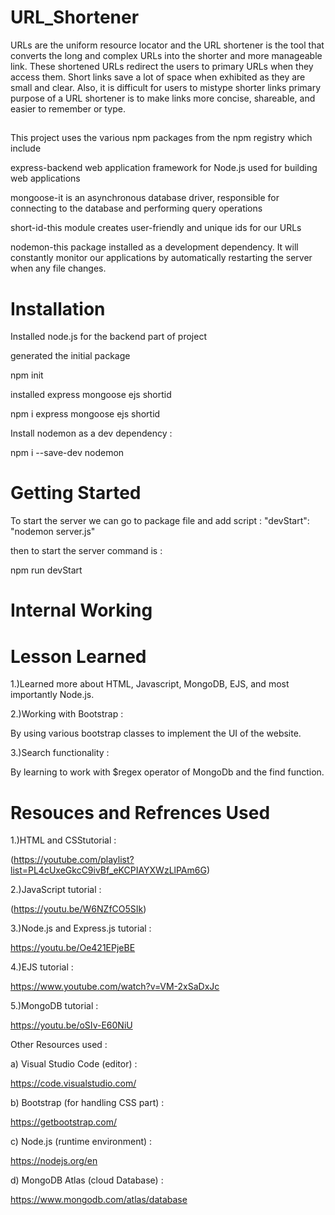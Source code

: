 # URL_Shortener

URLs are the uniform resource locator and the URL shortener is the tool that converts the long and complex URLs into the shorter and more manageable link. These shortened URLs redirect the users to primary URLs when they access them. Short links save a lot of space when exhibited as they are small and clear. Also, it is difficult for users to mistype shorter links primary purpose of a URL shortener is to make links more concise, shareable, and easier to remember or type.
## 

This project uses the various npm packages from the npm registry which include 

express-backend web application framework for Node.js used for building web applications

mongoose-it is an asynchronous database driver, responsible for connecting to the database and performing query operations

short-id-this module creates user-friendly and unique ids for our URLs

nodemon-this package installed as a development dependency. It will constantly monitor our applications by automatically restarting the server when any file changes.

# Installation 

Installed node.js for the backend part of project 

generated the initial package 

npm init

installed express mongoose ejs shortid

npm i express mongoose ejs shortid

Install nodemon as a dev dependency :

npm i --save-dev nodemon

# Getting Started 

To start the server we can go to package file and add script : "devStart": "nodemon server.js"

then to start the server command is :

npm run devStart

# Internal Working 


# Lesson Learned 

1.)Learned more about HTML, Javascript, MongoDB, EJS, and most importantly Node.js.

2.)Working with Bootstrap :

By using various bootstrap classes to implement the UI of the website.

3.)Search functionality :

By learning to work with $regex operator of MongoDb and the find function.

# Resouces and Refrences Used

1.)HTML and CSStutorial :

(https://youtube.com/playlist?list=PL4cUxeGkcC9ivBf_eKCPIAYXWzLlPAm6G)

2.)JavaScript tutorial :

(https://youtu.be/W6NZfCO5SIk)

3.)Node.js and Express.js tutorial :

https://youtu.be/Oe421EPjeBE

4.)EJS tutorial :

https://www.youtube.com/watch?v=VM-2xSaDxJc

5.)MongoDB tutorial :

https://youtu.be/oSIv-E60NiU

Other Resources used :

a) Visual Studio Code (editor) :

https://code.visualstudio.com/

b) Bootstrap (for handling CSS part) :

https://getbootstrap.com/

c) Node.js (runtime environment) :

https://nodejs.org/en

d) MongoDB Atlas (cloud Database) :

https://www.mongodb.com/atlas/database
